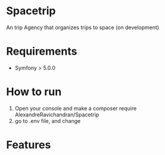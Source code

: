 # Spacetrip
An trip Agency that organizes trips to space (on development)

# Requirements

- Symfony > 5.0.0

# How to run

1) Open your console and make a composer require AlexandreRavichandran/Spacetrip
2) go to .env file, and change 

# Features
